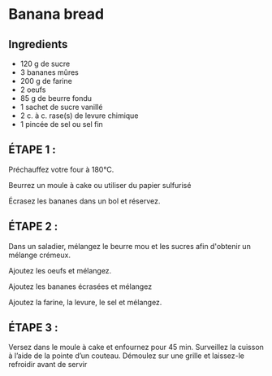 # Banana bread

## Ingredients

- 120 g de sucre
- 3 bananes mûres
- 200 g de farine
- 2 oeufs
- 85 g de beurre fondu
- 1 sachet de sucre vanillé
- 2 c. à c. rase(s) de levure chimique
- 1 pincée de sel ou sel fin

## ÉTAPE 1 :
Préchauffez votre four à 180°C.

Beurrez un moule à cake ou utiliser du papier sulfurisé

Écrasez les bananes dans un bol et réservez.

## ÉTAPE 2 :
Dans un saladier, mélangez le beurre mou et les sucres afin d'obtenir un mélange crémeux.

Ajoutez les oeufs et mélangez.

Ajoutez les bananes écrasées et mélangez

Ajoutez la farine, la levure, le sel et mélangez.

 

## ÉTAPE 3 :
Versez dans le moule à cake et enfournez pour 45 min. Surveillez la cuisson à l’aide de la pointe d’un couteau. 
Démoulez sur une grille et laissez-le refroidir avant de servir
